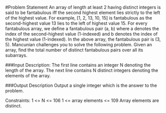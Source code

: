 #Problem Statement
An array of length at least 2 having distinct integers is said to be fantabulous iff the second highest element lies strictly to the left of the highest value. For example, [1, 2, 13, 10, 15] is fantabulous as the second-highest value 13 lies to the left of highest value 15.
For every fantabulous array, we define a fantabulous pair (a, b) where a denotes the index of the second-highest value (1-indexed) and b denotes the index of the highest value (1-indexed). In the above array, the fantabulous pair is (3, 5).
Mancunian challenges you to solve the following problem. Given an array, find the total number of distinct fantabulous pairs over all its subarrays.

###Input Description:
The first line contains an integer N denoting the length of the array. The next line contains N distinct integers denoting the elements of the array.

###Output Description
Output a single integer which is the answer to the problem.

Constraints:
1 <= N <= 106
1 <= array elements <= 109
Array elements are distinct.

